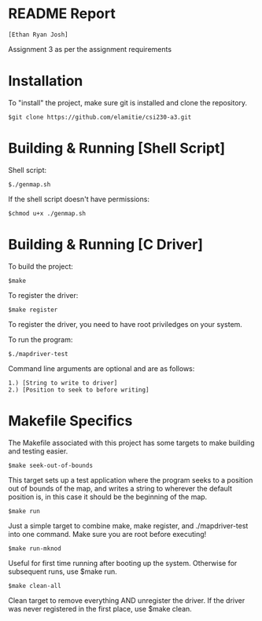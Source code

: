 # README Report
	[Ethan Ryan Josh]

Assignment 3 as per the assignment requirements

# Installation

To "install" the project, make sure git is 
installed and clone the repository.

	$git clone https://github.com/elamitie/csi230-a3.git

# Building & Running [Shell Script]

Shell script:
	
	$./genmap.sh

If the shell script doesn't have permissions:

	$chmod u+x ./genmap.sh

# Building & Running [C Driver]

To build the project:

	$make

To register the driver:

	$make register

To register the driver, you need to have root
priviledges on your system.

To run the program:

	$./mapdriver-test

Command line arguments are optional and are as follows:

	1.) [String to write to driver]
	2.) [Position to seek to before writing]

# Makefile Specifics

The Makefile associated with this project has some targets
to make building and testing easier.

	$make seek-out-of-bounds

This target sets up a test application where the program
seeks to a position out of bounds of the map, and writes
a string to wherever the default position is, in this case
it should be the beginning of the map.

	$make run

Just a simple target to combine make, make register, and
./mapdriver-test into one command. Make sure you are root
before executing!

	$make run-mknod

Useful for first time running after booting up the system.
Otherwise for subsequent runs, use $make run.

	$make clean-all

Clean target to remove everything AND unregister the driver.
If the driver was never registered in the first place, use
$make clean.
